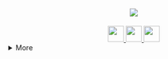 <h1 align="center">
    <img src="https://readme-typing-svg.herokuapp.com/?font=Righteous&size=35&center=true&vCenter=true&width=500&height=70&duration=4000&lines=hello+world;" />
</h1>
<div align="center"> 
  <a href="mailto:oscar.s3047@gmail.com">
    <img height="32" width="32" src="https://unpkg.com/simple-icons@v12/icons/gmail.svg" />
  </a>
  <a href="www.linkedin.com/in/oscar-sanchez-a50936262" target="_blank">
    <img height="32" width="32" src="https://unpkg.com/simple-icons@v12/icons/linkedin.svg" />
  </a>
  <a href="https://x.com/d0n7_m1nd_me" target="_blank">
     <img height="32" width="32" src="https://unpkg.com/simple-icons@v12/icons/x.svg" />
  </a>
</div>

<details>
<summary>More</summary>
  
## Activity
<!--TIMESTAMP:{"format": "dddd, MMMM Do YYYY, h:mm:ss"}-->
<!--GITHUB_ACTIVITY:{"rows": 5, "raw": true}-->
